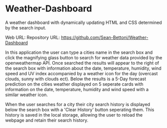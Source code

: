 # Weather-Dashboard
A weather dashboard with dynamically updating HTML and CSS determined by the search input.

Web URL: 
Repository URL: https://github.com/Sean-Bettoni/Weather-Dashboard

In this application the user can type a cities name in the search box and click the magnifying glass button to search for weather data provided by the openweathermap API. Once searched the results will appear to the right of the search box with information about the date, temperature, humidity, wind speed and UV index accompanied by a weather icon for the day (overcast clouds, sunny with clouds ect).
Below the results is a 5-Day forecast prediction on the cities weather displayed on 5 seperate cards with information on the date, temperature, humidity and wind speed with a similar weather icon.

When the user searches for a city their city search history is displayed below the search box with a 'Clear History' button seperating them. This history is saved in the local storage, allowing the user to reload the webpage and retain their search history.
